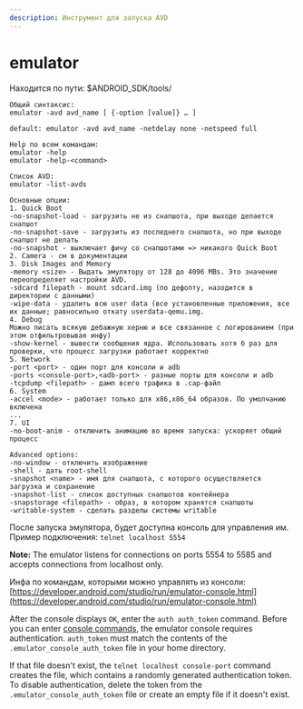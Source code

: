 ```yaml
---
description: Инструмент для запуска AVD
---
```


# emulator

Находится по пути: $ANDROID\_SDK/tools/

```text
Общий синтаксис:
emulator -avd avd_name [ {-option [value]} … ]

default: emulator -avd avd_name -netdelay none -netspeed full

Help по всем командам: 
emulator -help
emulator -help-<command>

Список AVD:
emulator -list-avds

Основные опции:
1. Quick Boot
-no-snapshot-load - загрузить не из снапшота, при выходе делается снапшот
-no-snapshot-save - загрузить из последнего снапшота, но при выходе снапшот не делать
-no-snapshot - выключает фичу со снапшотами => никакого Quick Boot
2. Camera - см в документации
3. Disk Images and Memory
-memory <size> - Выдать эмулятору от 128 до 4096 MBs. Это значение переопределяет настройки AVD.
-sdcard filepath - mount sdcard.img (по дефолту, назодится в директории с данными)
-wipe-data - удалить всю user data (все установленные приложения, все их данные; равносильно откату userdata-qemu.img.
4. Debug
Можно писать всякую дебажную херню и все связанное с логированием (при этом отфильтровывая инфу)
-show-kernel - вывести сообщения ядра. Использовать хотя б раз для проверки, что процесс загрузки работает корректно
5. Network
-port <port> - один порт для консоли и adb
-ports <console-port>,<adb-port> - разные порты для консоли и adb
-tcpdump <filepath> - дамп всего трафика в .cap-файл
6. System
-accel <mode> - работает только для x86,x86_64 образов. По умолчанию включена
...
7. UI
-no-boot-anim - отключить анимацию во время запуска: ускоряет общий процесс

Advanced options:
-no-window - отключить изображение
-shell - дать root-shell
-snapshot <name> - имя для снапшота, с которого осуществляется загрузка и сохранение
-snapshot-list - список доступных снапшотов контейнера
-snapstorage <filepath> - образ, в котором хранятся снапшоты
-writable-system - сделать разделы системы writable

```

После запуска эмулятора, будет доступна консоль для управления им. Пример подключения: `telnet localhost 5554`

**Note:** The emulator listens for connections on ports 5554 to 5585 and accepts connections from localhost only.

Инфа по командам, которыми можно управлять из консоли: [https://developer.android.com/studio/run/emulator-console.html](https://developer.android.com/studio/run/emulator-console.html)

After the console displays `OK`, enter the `auth auth_token` command. Before you can enter [console commands](https://developer.android.com/studio/run/emulator-console.html#querycontrol), the emulator console requires authentication. `auth_token` must match the contents of the `.emulator_console_auth_token` file in your home directory.

If that file doesn't exist, the `telnet localhost console-port` command creates the file, which contains a randomly generated authentication token. To disable authentication, delete the token from the `.emulator_console_auth_token` file or create an empty file if it doesn't exist.





